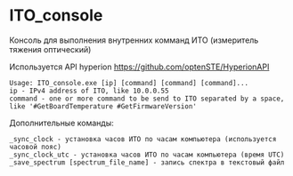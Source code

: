 # ITO_console
Консоль для выполнения внутренних комманд ИТО (измеритель тяжения оптический)

Используется API hyperion https://github.com/optenSTE/HyperionAPI
```
Usage: ITO_console.exe [ip] [command] [command] [command]...
ip - IPv4 address of ITO, like 10.0.0.55
command - one or more command to be send to ITO separated by a space, like '#GetBoardTemperature #GetFirmwareVersion'
```

Дополнительные команды:
```
_sync_clock - установка часов ИТО по часам компьютера (используется часовой пояс)
_sуnc_clock_utс - установка часов ИТО по часам компьютера (время UTC)
_save_spectrum [spectrum_file_name] - запись спектра в текстовый файл
```
